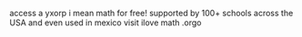 access a yxorp i mean math for free! supported by 100+ schools across the USA and even used in mexico visit ilove math .orgo 
